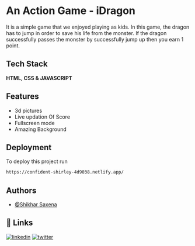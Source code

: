 # An Action Game - iDragon

It is a simple game that we enjoyed playing as kids. In this game, the dragon has to jump in order to save his life from the monster. If the dragon successfully passes the monster by successfully jump up then you earn 1 point.
## Tech Stack

**HTML, CSS & JAVASCRIPT** 
## Features

- 3d pictures
- Live updation Of Score
- Fullscreen mode
- Amazing Background
  
## Deployment

To deploy this project run

```bash
https://confident-shirley-4d9038.netlify.app/
```

  
## Authors

- [@Shikhar Saxena](https://github.com/shikharsaxena123)

  
## 🔗 Links
[![linkedin](https://img.shields.io/badge/linkedin-0A66C2?style=for-the-badge&logo=linkedin&logoColor=white)](https://www.linkedin.com/in/shikhar-saxena-803844171/)
[![twitter](https://img.shields.io/badge/twitter-1DA1F2?style=for-the-badge&logo=twitter&logoColor=white)](https://twitter.com/Shikhar200017)

  

